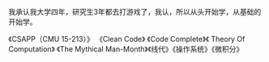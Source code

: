 我承认我大学四年，研究生3年都去打游戏了，我认，所以从头开始学，从基础的开始学。

《CSAPP（CMU 15-213）》 《Clean Code》 《Code Complete》《 Theory Of Computation》 《The Mythical Man-Month》《线代》《操作系统》《微积分》
